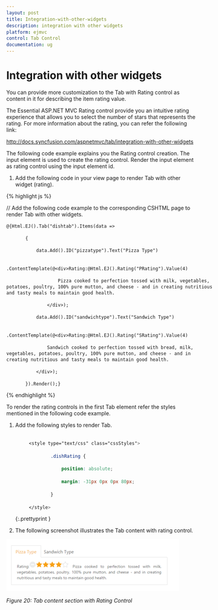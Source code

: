 ```yaml
---
layout: post
title: Integration-with-other-widgets
description: integration with other widgets
platform: ejmvc
control: Tab Control
documentation: ug
---
```


# Integration with other widgets

You can provide more customization to the Tab with Rating control as content in it for describing the item rating value.

The Essential ASP.NET MVC Rating control provide you an intuitive rating experience that allows you to select the number of stars that represents the rating. For more information about the rating, you can refer the following link:

<http://docs.syncfusion.com/aspnetmvc/tab/integration-with-other-widgets>

The following code example explains you the Rating control creation. The input element is used to create the rating control. Render the input element as rating control using the input element id. 

1. Add the following code in your view page to render Tab with other widget (rating).



{% highlight js %}

// Add the following code example to the corresponding CSHTML page to render Tab with other widgets.



<div style="width:550px">

    @{Html.EJ().Tab("dishtab").Items(data =>

           {

               data.Add().ID("pizzatype").Text("Pizza Type")

                   .ContentTemplate(@<div>Rating:@Html.EJ().Rating("PRating").Value(4)

                       Pizza cooked to perfection tossed with milk, vegetables, potatoes, poultry, 100% pure mutton, and cheese - and in creating nutritious and tasty meals to maintain good health.

                   </div>);

               data.Add().ID("sandwichtype").Text("Sandwich Type")

                   .ContentTemplate(@<div>Rating:@Html.EJ().Rating("SRating").Value(4)

                   Sandwich cooked to perfection tossed with bread, milk, vegetables, potatoes, poultry, 100% pure mutton, and cheese - and in creating nutritious and tasty meals to maintain good health.

               </div>);

           }).Render();}

</div>

{% endhighlight %}

To render the rating controls in the first Tab element refer the styles mentioned in the following code example. 

1. Add the following styles to render Tab.

   ~~~ css

		<style type="text/css" class="cssStyles">

				.dishRating {

					position: absolute;

					margin: -31px 0px 0px 80px;

				}       

		</style>

   ~~~
   {:.prettyprint }


2. The following screenshot illustrates the Tab content with rating control. 

![](Integration-with-other-widgets_images/Integration-with-other-widgets_img1.png)



_Figure 20: Tab content section with Rating Control_

